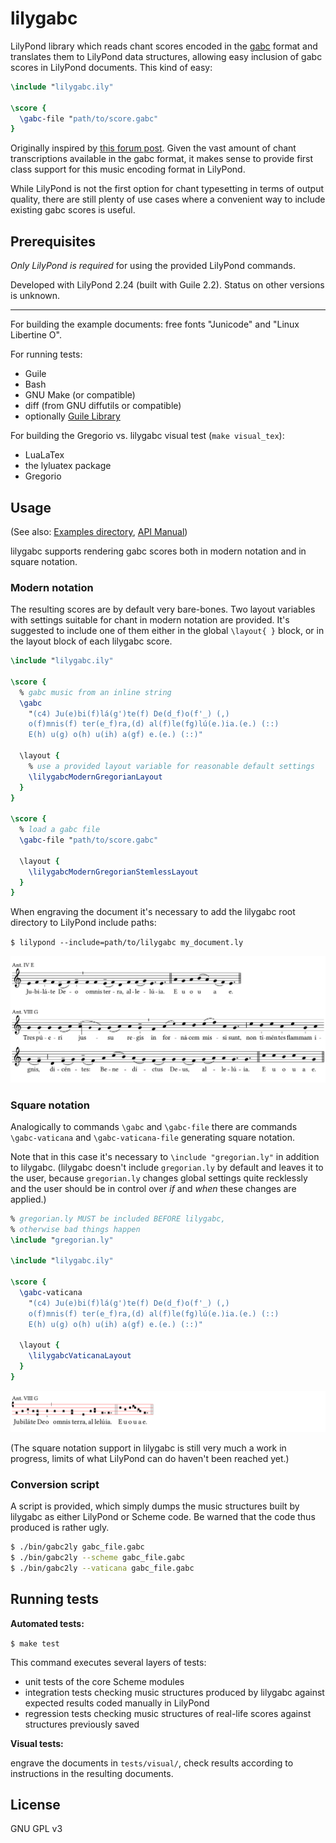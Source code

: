 # lilygabc

LilyPond library which reads chant scores encoded in the
[gabc][gabc] format and translates them to LilyPond data structures,
allowing easy inclusion of gabc scores in LilyPond documents.
This kind of easy:

```lilypond
\include "lilygabc.ily"

\score {
  \gabc-file "path/to/score.gabc"
}
```

Originally inspired by [this forum post](https://forum.musicasacra.com/forum/discussion/comment/256478#Comment_256478).
Given the vast amount of chant transcriptions available
in the gabc format, it makes sense to provide first class support
for this music encoding format in LilyPond.

While LilyPond is not the first option for chant typesetting
in terms of output quality, there are still plenty of use cases
where a convenient way to include existing gabc scores
is useful.

## Prerequisites

*Only LilyPond is required* for using the provided LilyPond commands.

Developed with
LilyPond 2.24 (built with Guile 2.2).
Status on other versions is unknown.

---

For building the example documents:
free fonts "Junicode" and "Linux Libertine O".

For running tests:

- Guile
- Bash
- GNU Make (or compatible)
- diff (from GNU diffutils or compatible)
- optionally [Guile Library](https://www.nongnu.org/guile-lib/doc/)

For building the Gregorio vs. lilygabc visual test (`make visual_tex`):

- LuaLaTex
- the lyluatex package
- Gregorio

## Usage

(See also:
[Examples directory](/examples),
[API Manual](/doc/manual.md))

lilygabc supports rendering gabc scores both in modern notation
and in square notation.

### Modern notation

The resulting scores are by default very bare-bones.
Two layout variables with settings suitable for chant in modern
notation are provided.
It's suggested to include one of them either in the global
`\layout{ }` block, or in the layout block of each lilygabc score.

```lilypond
\include "lilygabc.ily"

\score {
  % gabc music from an inline string
  \gabc
    "(c4) Ju(e)bi(f)lá(g')te(f) De(d_f)o(f'_) (,)
    o(f)mnis(f) ter(e_f)ra,(d) al(f)le(fg)lú(e.)ia.(e.) (::)
    E(h) u(g) o(h) u(ih) a(gf) e.(e.) (::)"

  \layout {
    % use a provided layout variable for reasonable default settings
    \lilygabcModernGregorianLayout
  }
}

\score {
  % load a gabc file
  \gabc-file "path/to/score.gabc"

  \layout {
    \lilygabcModernGregorianStemlessLayout
  }
}
```

When engraving the document
it's necessary to add the lilygabc root directory to LilyPond
include paths:

`$ lilypond --include=path/to/lilygabc my_document.ly`

[![Example output: modern notation](/doc/example.png)](/doc/example.ly)

### Square notation

Analogically to commands `\gabc` and `\gabc-file`
there are commands `\gabc-vaticana` and `\gabc-vaticana-file`
generating square notation.

Note that in this case it's necessary to `\include "gregorian.ly"`
in addition to lilygabc.
(lilygabc doesn't include `gregorian.ly` by default
and leaves it to the user, because `gregorian.ly` changes
global settings quite recklessly and the user should be in
control over *if* and *when* these changes are applied.)

```lilypond
% gregorian.ly MUST be included BEFORE lilygabc,
% otherwise bad things happen
\include "gregorian.ly"

\include "lilygabc.ily"

\score {
  \gabc-vaticana
    "(c4) Ju(e)bi(f)lá(g')te(f) De(d_f)o(f'_) (,)
    o(f)mnis(f) ter(e_f)ra,(d) al(f)le(fg)lú(e.)ia.(e.) (::)
    E(h) u(g) o(h) u(ih) a(gf) e.(e.) (::)"

  \layout {
    \lilygabcVaticanaLayout
  }
}
```

[![Example output: square notation](/doc/vaticana-example.png)](/doc/vaticana-example.ly)

(The square notation support in lilygabc is still very much a work
in progress, limits of what LilyPond can do haven't been reached yet.)

### Conversion script

A script is provided, which simply dumps the music structures
built by lilygabc as either LilyPond or Scheme code.
Be warned that the code thus produced is rather ugly.

```sh
$ ./bin/gabc2ly gabc_file.gabc
$ ./bin/gabc2ly --scheme gabc_file.gabc
$ ./bin/gabc2ly --vaticana gabc_file.gabc
```

## Running tests

**Automated tests:**

`$ make test`

This command executes several layers of tests:

- unit tests of the core Scheme modules
- integration tests checking music structures produced by lilygabc
  against expected results coded manually in LilyPond
- regression tests checking music structures of real-life scores
  against structures previously saved

**Visual tests:**

engrave the documents in `tests/visual/`,
check results according to instructions in the resulting documents.

## License

GNU GPL v3

[gabc]: http://gregorio-project.github.io/gabc/index.html
